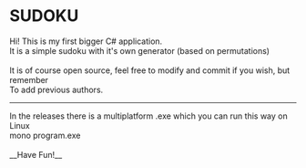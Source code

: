 # SUDOKU

Hi!
This is my first bigger C# application.<br/>
It is a simple sudoku with it's own generator (based on permutations)<br/>
<br/>
It is of course open source, feel free to modify and commit if you wish, but remember<br/>
To add previous authors.<br/>

<hr>
In the releases there is a multiplatform .exe which you can run this way on Linux <br/>
mono program.exe<br/>
<br/>
__Have Fun!__
